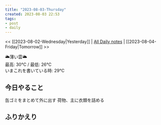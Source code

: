 ```yaml
---
title: "2023-08-03-Thursday"
created: 2023-08-03 22:53
tags:
- post
- daily
---
```


<< [[2023-08-02-Wednesday|Yesterday]] | [All Daily notes](/tags/daily) | [[2023-08-04-Friday|Tomorrow]] >>

🌥️薄い雲🌥️  
最高: 30℃ / 最低: 26℃  
いまこれを書いている時: 29℃

## 今日やること

缶ゴミをまとめて外に出す
荷物、主に衣類を詰める


## ふりかえり